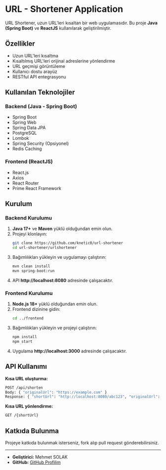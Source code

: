 # URL - Shortener Application

URL Shortener, uzun URL'leri kısaltan bir web uygulamasıdır. Bu proje **Java (Spring Boot)** ve **ReactJS** kullanılarak geliştirilmiştir.

## Özellikler
- Uzun URL'leri kısaltma
- Kısaltılmış URL'leri orijinal adreslerine yönlendirme
- URL geçmişi görüntüleme
- Kullanıcı dostu arayüz
- RESTful API entegrasyonu

## Kullanılan Teknolojiler

### Backend (Java - Spring Boot)
- Spring Boot
- Spring Web
- Spring Data JPA
- PostgreSQL
- Lombok
- Spring Security (Opsiyonel)
- Redis Caching

### Frontend (ReactJS)
- React.js
- Axios
- React Router
- Prime React Framework

## Kurulum

### Backend Kurulumu
1. **Java 17+** ve **Maven** yüklü olduğundan emin olun.
2. Projeyi klonlayın:
   ```bash
   git clone https://github.com/knetic0/url-shortener
   cd url-shortener/urlshortener
   ```
3. Bağımlılıkları yükleyin ve uygulamayı çalıştırın:
   ```bash
   mvn clean install
   mvn spring-boot:run
   ```
4. API **http://localhost:8080** adresinde çalışacaktır.

### Frontend Kurulumu
1. **Node.js 18+** yüklü olduğundan emin olun.
2. Frontend dizinine gidin:
   ```bash
   cd ../frontend
   ```
3. Bağımlılıkları yükleyin ve projeyi çalıştırın:
   ```bash
   npm install
   npm start
   ```
4. Uygulama **http://localhost:3000** adresinde çalışacaktır.

## API Kullanımı
**Kısa URL oluşturma:**
```bash
POST /api/shorten
Body: { "originalUrl": "https://example.com" }
Response: { "shortUrl": "http://localhost:8080/abc123", "originalUrl": "https://example.com" }
```

**Kısa URL yönlendirme:**
```bash
GET /{shortUrl}
```

## Katkıda Bulunma
Projeye katkıda bulunmak isterseniz, fork alıp pull request gönderebilirsiniz.

---
- **Geliştirici:** Mehmet SOLAK 
- **GitHub:** [GitHub Profilim](https://github.com/knetic0) 